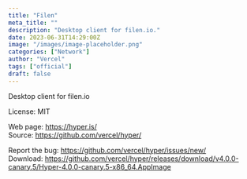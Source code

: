 ```yaml
---
title: "Filen"
meta_title: ""
description: "Desktop client for filen.io."
date: 2023-06-31T14:29:00Z
image: "/images/image-placeholder.png"
categories: ["Network"]
author: "Vercel"
tags: ["official"]
draft: false
---
```


Desktop client for filen.io

License: MIT

Web page: https://hyper.is/    
Source: https://github.com/vercel/hyper/

Report the bug: https://github.com/vercel/hyper/issues/new/   
Download: https://github.com/vercel/hyper/releases/download/v4.0.0-canary.5/Hyper-4.0.0-canary.5-x86_64.AppImage
